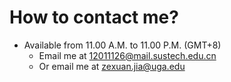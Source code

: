 # How to contact me?

- Available from 11.00 A.M. to 11.00 P.M. (GMT+8)
  - Email me at <12011126@mail.sustech.edu.cn>
  - Or email me at <zexuan.jia@uga.edu>
